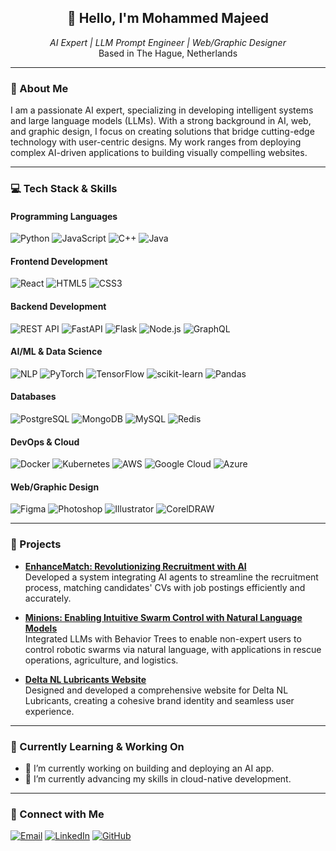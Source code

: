 <h2 align="center">👋 Hello, I'm Mohammed Majeed</h2>
<p align="center">
  <em>AI Expert | LLM Prompt Engineer | Web/Graphic Designer</em><br>
  Based in The Hague, Netherlands
</p>

---

### 💼 About Me
I am a passionate AI expert, specializing in developing intelligent systems and large language models (LLMs). With a strong background in AI, web, and graphic design, I focus on creating solutions that bridge cutting-edge technology with user-centric designs. My work ranges from deploying complex AI-driven applications to building visually compelling websites.

---

### 💻 Tech Stack & Skills

#### **Programming Languages**
![Python](https://img.shields.io/badge/Python-555555?style=flat-square&logo=python&logoColor=white)
![JavaScript](https://img.shields.io/badge/JavaScript-555555?style=flat-square&logo=javascript&logoColor=white)
![C++](https://img.shields.io/badge/C++-555555?style=flat-square&logo=c%2B%2B&logoColor=white)
![Java](https://img.shields.io/badge/Java-555555?style=flat-square&logo=java&logoColor=white)

#### **Frontend Development**
![React](https://img.shields.io/badge/React-555555?style=flat-square&logo=react&logoColor=white)
![HTML5](https://img.shields.io/badge/HTML5-555555?style=flat-square&logo=html5&logoColor=white)
![CSS3](https://img.shields.io/badge/CSS3-555555?style=flat-square&logo=css3&logoColor=white)

#### **Backend Development**
![REST API](https://img.shields.io/badge/REST_API-555555?style=flat-square&logo=api&logoColor=white)
![FastAPI](https://img.shields.io/badge/FastAPI-555555?style=flat-square&logo=fastapi&logoColor=white)
![Flask](https://img.shields.io/badge/Flask-555555?style=flat-square&logo=flask&logoColor=white)
![Node.js](https://img.shields.io/badge/Node.js-555555?style=flat-square&logo=node.js&logoColor=white)
![GraphQL](https://img.shields.io/badge/GraphQL-555555?style=flat-square&logo=graphql&logoColor=white)


#### **AI/ML & Data Science**
![NLP](https://img.shields.io/badge/NLP-555555?style=flat-square&logo=nlp&logoColor=white)
![PyTorch](https://img.shields.io/badge/PyTorch-555555?style=flat-square&logo=pytorch&logoColor=white)
![TensorFlow](https://img.shields.io/badge/TensorFlow-555555?style=flat-square&logo=tensorflow&logoColor=white)
![scikit-learn](https://img.shields.io/badge/scikit--learn-555555?style=flat-square&logo=scikit-learn&logoColor=white)
![Pandas](https://img.shields.io/badge/Pandas-555555?style=flat-square&logo=pandas&logoColor=white)

#### **Databases**
![PostgreSQL](https://img.shields.io/badge/PostgreSQL-555555?style=flat-square&logo=postgresql&logoColor=white)
![MongoDB](https://img.shields.io/badge/MongoDB-555555?style=flat-square&logo=mongodb&logoColor=white)
![MySQL](https://img.shields.io/badge/MySQL-555555?style=flat-square&logo=mysql&logoColor=white)
![Redis](https://img.shields.io/badge/Redis-555555?style=flat-square&logo=redis&logoColor=white)

#### **DevOps & Cloud**
![Docker](https://img.shields.io/badge/Docker-555555?style=flat-square&logo=docker&logoColor=white)
![Kubernetes](https://img.shields.io/badge/Kubernetes-555555?style=flat-square&logo=kubernetes&logoColor=white)
![AWS](https://img.shields.io/badge/AWS-555555?style=flat-square&logo=amazon-aws&logoColor=white)
![Google Cloud](https://img.shields.io/badge/GCP-555555?style=flat-square&logo=google-cloud&logoColor=white)
![Azure](https://img.shields.io/badge/Azure-555555?style=flat-square&logo=microsoft-azure&logoColor=white)

#### **Web/Graphic Design**
![Figma](https://img.shields.io/badge/Figma-555555?style=flat-square&logo=figma&logoColor=white)
![Photoshop](https://img.shields.io/badge/Photoshop-555555?style=flat-square&logo=adobe-photoshop&logoColor=white)
![Illustrator](https://img.shields.io/badge/Illustrator-555555?style=flat-square&logo=adobe-illustrator&logoColor=white)
![CorelDRAW](https://img.shields.io/badge/CorelDRAW-555555?style=flat-square&logo=coreldraw&logoColor=white)

---

### 🚀 Projects
- **[EnhanceMatch: Revolutionizing Recruitment with AI](#)**  
  Developed a system integrating AI agents to streamline the recruitment process, matching candidates' CVs with job postings efficiently and accurately.
  
- **[Minions: Enabling Intuitive Swarm Control with Natural Language Models](#)**  
  Integrated LLMs with Behavior Trees to enable non-expert users to control robotic swarms via natural language, with applications in rescue operations, agriculture, and logistics.

- **[Delta NL Lubricants Website](https://delta-nl.nl)**  
  Designed and developed a comprehensive website for Delta NL Lubricants, creating a cohesive brand identity and seamless user experience.

---

### 🌱 Currently Learning & Working On
- 🔭 I’m currently working on building and deploying an AI app.
- 🌱 I’m currently advancing my skills in cloud-native development.

---


### 🔗 Connect with Me
<p align="left">
  <a href="mailto:Mohammed.y.majeed@gmail.com"><img src="https://img.shields.io/badge/Email-D14836?style=for-the-badge&logo=gmail&logoColor=white" alt="Email" /></a>
  <a href="https://www.linkedin.com/in/mohammed-majeed-b3347376/" target="_blank"><img src="https://img.shields.io/badge/LinkedIn-0077B5?style=for-the-badge&logo=linkedin&logoColor=white" alt="LinkedIn" /></a>
  <a href="https://github.com/mohammed-majeed" target="_blank"><img src="https://img.shields.io/badge/GitHub-181717?style=for-the-badge&logo=github&logoColor=white" alt="GitHub" /></a>
</p>
